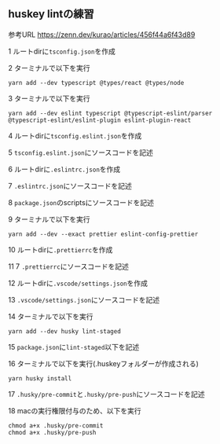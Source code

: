 ## huskey lintの練習

参考URL
https://zenn.dev/kurao/articles/456f44a6f43d89

1 ルートdirに`tsconfig.json`を作成

2 ターミナルで以下を実行

```yarn add --dev typescript @types/react @types/node```

3 ターミナルで以下を実行

```yarn add --dev eslint typescript @typescript-eslint/parser @typescript-eslint/eslint-plugin eslint-plugin-react```

4 ルートdirに`tsconfig.eslint.json`を作成

5 `tsconfig.eslint.json`にソースコードを記述

6 ルートdirに`.eslintrc.json`を作成

7 `.eslintrc.json`にソースコードを記述

8 `package.json`のscriptsにソースコードを記述

9 ターミナルで以下を実行

```yarn add --dev --exact prettier eslint-config-prettier```

10 ルートdirに`.prettierrc`を作成

11 7 `.prettierrc`にソースコードを記述

12 ルートdirに`.vscode/settings.json`を作成

13 `.vscode/settings.json`にソースコードを記述

14 ターミナルで以下を実行

```yarn add --dev husky lint-staged```

15 `package.json`に`lint-staged`以下を記述

16 ターミナルで以下を実行(.huskeyフォルダーが作成される)

```yarn husky install```

17 `.husky/pre-commit`と`.husky/pre-push`にソースコードを記述

18 macの実行権限付与のため、以下を実行

```
chmod a+x .husky/pre-commit 
chmod a+x .husky/pre-push
```